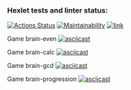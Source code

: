 ### Hexlet tests and linter status:
[![Actions Status](https://github.com/qasik228/backend-project-lvl1/workflows/hexlet-check/badge.svg)](https://github.com/qasik228/backend-project-lvl1/actions)
[![Maintainability](https://api.codeclimate.com/v1/badges/a99a88d28ad37a79dbf6/maintainability)](https://codeclimate.com/github/codeclimate/codeclimate/maintainability)
[![link](https://github.com/qasik228/backend-project-lvl1/actions/workflows/lint.yml/badge.svg)](https://github.com/qasik228/backend-project-lvl1/actions/workflows/link.yml)

Game
brain-even
[![asciicast](https://asciinema.org/a/wWct48M2Ye7dyVNI6x8Vi7b5G.svg)](https://asciinema.org/a/wWct48M2Ye7dyVNI6x8Vi7b5G)

Game
brain-calc
[![asciicast](https://asciinema.org/a/7qLw80tGc9W5gZh3whQbNiFb8.svg)](https://asciinema.org/a/7qLw80tGc9W5gZh3whQbNiFb8)

Game
brain-gcd
[![asciicast](https://asciinema.org/a/BSrPxVOacK1tsakfePJY71ryy.svg)](https://asciinema.org/a/BSrPxVOacK1tsakfePJY71ryy)

Game
brain-progression
[![asciicast](https://asciinema.org/a/EsUM4UO95NW680go6Seo4gdmj.svg)](https://asciinema.org/a/EsUM4UO95NW680go6Seo4gdmj)